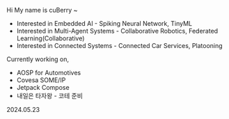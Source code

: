 Hi My name is cuBerry ~

* Interested in Embedded AI - Spiking Neural Network, TinyML  
* Interested in Multi-Agent Systems - Collaborative Robotics, Federated Learning(Collaborative)  
* Interested in Connected Systems - Connected Car Services, Platooning

Currently working on,
* AOSP for Automotives
* Covesa SOME/IP
* Jetpack Compose 
* 내일은 타자왕 - 코테 준비

2024.05.23
